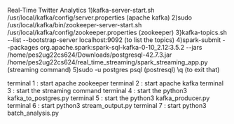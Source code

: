 Real-Time Twitter Analytics
1)kafka-server-start.sh /usr/local/kafka/config/server.properties (apache kafka)
2)sudo /usr/local/kafka/bin/zookeeper-server-start.sh /usr/local/kafka/config/zookeeper.properties  (zookeeper)
3}kafka-topics.sh --list --bootstrap-server localhost:9092 (to list the topics)
4)spark-submit --packages org.apache.spark:spark-sql-kafka-0-10_2.12:3.5.2 --jars /home/pes2ug22cs624/Downloads/postgresql-42.7.3.jar /home/pes2ug22cs624/real_time_streaming/spark_streaming_app.py (streaming command)
5)sudo -u postgres psql (postresql)
\q (to exit that)

terminal 1 : start apache zookeeper
terminal 2 : start apache kafka
terminal 3 : start the streaming command
terminal 4 : start the python3 kafka_to_postgres.py
terminal 5 : start the python3 kafka_producer.py
terminal 6 : start python3 stream_output.py
terminal 7 : start python3 batch_analysis.py
